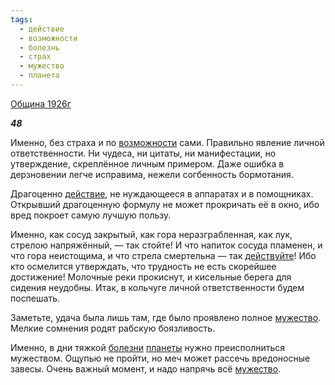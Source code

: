 ```yaml
---
tags:
  - действие
  - возможности
  - болезнь
  - страх
  - мужество
  - планета
---
```

[Община 1926г](https://127.0.0.1:4002/agni/1926)

___48___

Именно, без страха и по [возможности](../../../tags/#возможности) сами. Правильно явление личной ответственности. Ни чудеса, ни цитаты, ни манифестации, но утверждение, скреплённое личным примером. Даже ошибка в дерзновении легче исправима, нежели согбенность бормотания.   

Драгоценно [действие](../../../tags/#действие), не нуждающееся в аппаратах и в помощниках. Открывший драгоценную формулу не может прокричать её в окно, ибо вред покроет самую лучшую пользу.   

Именно, как сосуд закрытый, как гора неразграбленная, как лук, стрелою напряжённый, — так стойте! И что напиток сосуда пламенен, и что гора неистощима, и что стрела смертельна — так [действуйте](../../../tags/#действие)! Ибо кто осмелится утверждать, что трудность не есть скорейшее достижение! Молочные реки прокиснут, и кисельные берега для сидения неудобны. Итак, в кольчуге личной ответственности будем поспешать.   

Заметьте, удача была лишь там, где было проявлено полное [мужество](../../../tags/#мужество). Мелкие сомнения родят рабскую боязливость.   

Именно, в дни тяжкой [болезни](../../../tags/#болезнь) [планеты](../../../tags/#планета) нужно преисполниться мужеством. Ощупью не пройти, но меч может рассечь вредоносные завесы. Очень важный момент, и надо напрячь всё [мужество](../../../tags/#мужество).   

